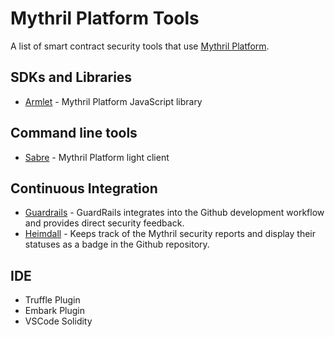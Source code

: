 # Mythril Platform Tools

A list of smart contract security tools that use [Mythril Platform](https://mythril.ai).

## SDKs and Libraries

- [Armlet](https://github.com/ConsenSys/armlet) - Mythril Platform JavaScript library

## Command line tools

- [Sabre](https://github.com/b-mueller/sabre) - Mythril Platform light client

## Continuous Integration

- [Guardrails](https://www.guardrails.io) - GuardRails integrates into the Github development workflow and provides direct security feedback.
- [Heimdall](https://heimdall.maddevs.io) - Keeps track of the Mythril security reports and display their statuses as a badge in the Github repository.

## IDE

- Truffle Plugin
- Embark Plugin
- VSCode Solidity
